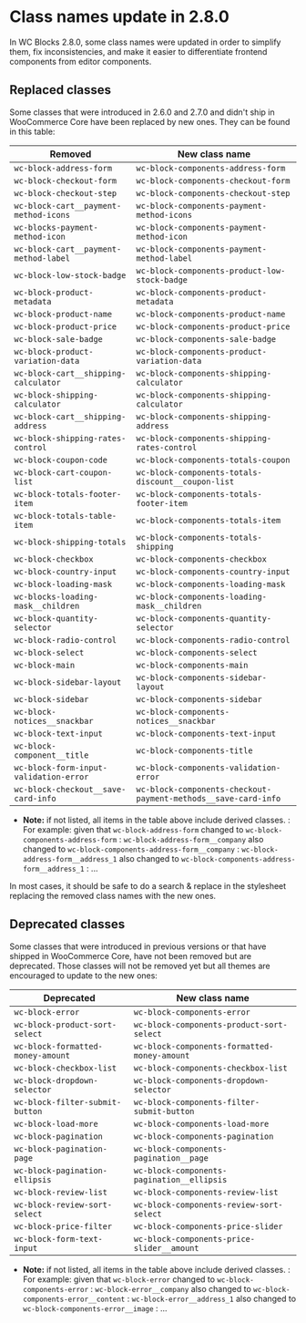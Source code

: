 # Class names update in 2.8.0

In WC Blocks 2.8.0, some class names were updated in order to simplify them, fix inconsistencies, and make it easier to differentiate frontend components from editor components.

## Replaced classes

Some classes that were introduced in 2.6.0 and 2.7.0 and didn't ship in WooCommerce Core have been replaced by new ones. They can be found in this table:

| Removed                                | New class name                                                 |
| -------------------------------------- | -------------------------------------------------------------- |
| `wc-block-address-form`                | `wc-block-components-address-form`                             |
| `wc-block-checkout-form`               | `wc-block-components-checkout-form`                            |
| `wc-block-checkout-step`               | `wc-block-components-checkout-step`                            |
| `wc-block-cart__payment-method-icons`  | `wc-block-components-payment-method-icons`                     |
| `wc-blocks-payment-method-icon`        | `wc-block-components-payment-method-icon`                      |
| `wc-block-cart__payment-method-label`  | `wc-block-components-payment-method-label`                     |
| `wc-block-low-stock-badge`             | `wc-block-components-product-low-stock-badge`                  |
| `wc-block-product-metadata`            | `wc-block-components-product-metadata`                         |
| `wc-block-product-name`                | `wc-block-components-product-name`                             |
| `wc-block-product-price`               | `wc-block-components-product-price`                            |
| `wc-block-sale-badge`                  | `wc-block-components-sale-badge`                               |
| `wc-block-product-variation-data`      | `wc-block-components-product-variation-data`                   |
| `wc-block-cart__shipping-calculator`   | `wc-block-components-shipping-calculator`                      |
| `wc-block-shipping-calculator`         | `wc-block-components-shipping-calculator`                      |
| `wc-block-cart__shipping-address`      | `wc-block-components-shipping-address`                         |
| `wc-block-shipping-rates-control`      | `wc-block-components-shipping-rates-control`                   |
| `wc-block-coupon-code`                 | `wc-block-components-totals-coupon`                            |
| `wc-block-cart-coupon-list`            | `wc-block-components-totals-discount__coupon-list`             |
| `wc-block-totals-footer-item`          | `wc-block-components-totals-footer-item`                       |
| `wc-block-totals-table-item`           | `wc-block-components-totals-item`                              |
| `wc-block-shipping-totals`             | `wc-block-components-totals-shipping`                          |
| `wc-block-checkbox`                    | `wc-block-components-checkbox`                                 |
| `wc-block-country-input`               | `wc-block-components-country-input`                            |
| `wc-block-loading-mask`                | `wc-block-components-loading-mask`                             |
| `wc-blocks-loading-mask__children`     | `wc-block-components-loading-mask__children`                   |
| `wc-block-quantity-selector`           | `wc-block-components-quantity-selector`                        |
| `wc-block-radio-control`               | `wc-block-components-radio-control`                            |
| `wc-block-select`                      | `wc-block-components-select`                                   |
| `wc-block-main`                        | `wc-block-components-main`                                     |
| `wc-block-sidebar-layout`              | `wc-block-components-sidebar-layout`                           |
| `wc-block-sidebar`                     | `wc-block-components-sidebar`                                  |
| `wc-block-notices__snackbar`           | `wc-block-components-notices__snackbar`                        |
| `wc-block-text-input`                  | `wc-block-components-text-input`                               |
| `wc-block-component__title`            | `wc-block-components-title`                                    |
| `wc-block-form-input-validation-error` | `wc-block-components-validation-error`                         |
| `wc-block-checkout__save-card-info`    | `wc-block-components-checkout-payment-methods__save-card-info` |

-   **Note:** if not listed, all items in the table above include derived classes.
    : For example: given that `wc-block-address-form` changed to `wc-block-components-address-form`
    : `wc-block-address-form__company` also changed to `wc-block-components-address-form__company`
    : `wc-block-address-form__address_1` also changed to `wc-block-components-address-form__address_1`
    : ...

In most cases, it should be safe to do a search & replace in the stylesheet replacing the removed class names with the new ones.

## Deprecated classes

Some classes that were introduced in previous versions or that have shipped in WooCommerce Core, have not been removed but are deprecated. Those classes will not be removed yet but all themes are encouraged to update to the new ones:

| Deprecated                        | New class name                               |
| --------------------------------- | -------------------------------------------- |
| `wc-block-error`                  | `wc-block-components-error`                  |
| `wc-block-product-sort-select`    | `wc-block-components-product-sort-select`    |
| `wc-block-formatted-money-amount` | `wc-block-components-formatted-money-amount` |
| `wc-block-checkbox-list`          | `wc-block-components-checkbox-list`          |
| `wc-block-dropdown-selector`      | `wc-block-components-dropdown-selector`      |
| `wc-block-filter-submit-button`   | `wc-block-components-filter-submit-button`   |
| `wc-block-load-more`              | `wc-block-components-load-more`              |
| `wc-block-pagination`             | `wc-block-components-pagination`             |
| `wc-block-pagination-page`        | `wc-block-components-pagination__page`       |
| `wc-block-pagination-ellipsis`    | `wc-block-components-pagination__ellipsis`   |
| `wc-block-review-list`            | `wc-block-components-review-list`            |
| `wc-block-review-sort-select`     | `wc-block-components-review-sort-select`     |
| `wc-block-price-filter`           | `wc-block-components-price-slider`           |
| `wc-block-form-text-input`        | `wc-block-components-price-slider__amount`   |

-   **Note:** if not listed, all items in the table above include derived classes.
    : For example: given that `wc-block-error` changed to `wc-block-components-error`
    : `wc-block-error__company` also changed to `wc-block-components-error__content`
    : `wc-block-error__address_1` also changed to `wc-block-components-error__image`
    : ...
